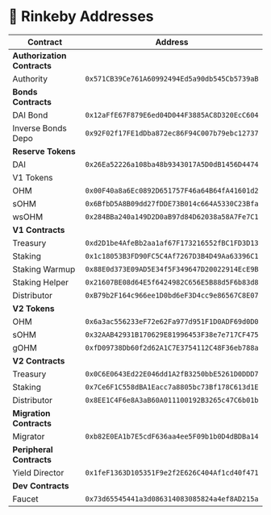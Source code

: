 # 📜 Rinkeby Addresses

| Contract                    | Address                                      |
| --------------------------- | -------------------------------------------- |
| **Authorization Contracts** |                                              |
| Authority                   | `0x571CB39Ce761A60992494Ed5a90db545Cb5739aB` |
| **Bonds Contracts**         |                                              |
| DAI Bond                    | `0x12aFfE67F879E6ed04D044F3885AC8D320EcC604` |
| Inverse Bonds Depo          | `0x92F02f17FE1dDba872ec86F94C007b79ebc12737` |
| **Reserve Tokens**          |                                              |
| DAI                         | `0x26Ea52226a108ba48b9343017A5D0dB1456D4474` |
| V1 Tokens                   |                                              |
| OHM                         | `0x00F40a8a6Ec0892D651757F46a64B64fA41601d2` |
| sOHM                        | `0x6BfbD5A8B09dd27fDDE73B014c664A5330C23Bfa` |
| wsOHM                       | `0x284BBa240a149D2D0aB97d84D62038a58A7Fe7C1` |
| **V1 Contracts**            |                                              |
| Treasury                    | `0xd2D1be4AfeBb2aa1af67F173216552fBC1FD3D13` |
| Staking                     | `0x1c18053B3FD90FC5C4Af7267D3B4D49Aa63396C1` |
| Staking Warmup              | `0x88E0d373E09AD5E34f5F349647D20022914EcE9B` |
| Staking Helper              | `0x21607BE08d64E5f6424982C656E5B88d5F6b83d8` |
| Distributor                 | `0xB79b2F164c966ee1D0bd6eF3D4cc9e86567C8E07` |
| **V2 Tokens**               |                                              |
| OHM                         | `0x6a3ac556233eF72e62Fa977d951F1D0ADF69d0D0` |
| sOHM                        | `0x32AAB42931B170629E81996453F38e7e717CF475` |
| gOHM                        | `0xfD09738Db60f2d62A1C7E3754112C48F36eb788a` |
| **V2 Contracts**            |                                              |
| Treasury                    | `0x0C6E0643Ed22E046dd1A2fB3250bbE5261D0DDD7` |
| Staking                     | `0x7Ce6F1C558dBA1Eacc7a8805bc73Bf178C613d1E` |
| Distributor                 | `0x8EE1C4F6e8A3aB60A011100192B3265c47C6b01b` |
| **Migration Contracts**     |                                              |
| Migrator                    | `0xb82E0EA1b7E5cdF636aa4ee5F09b1b0D4dBDBa14` |
| **Peripheral Contracts**    |                                              |
| Yield Director              | `0x1feF1363D105351F9e2f2E626C404Af1cd40f471` |
| **Dev Contracts**           |                                              |
| Faucet                      | `0x73d65545441a3d086314083085824a4ef8AD215a` |
